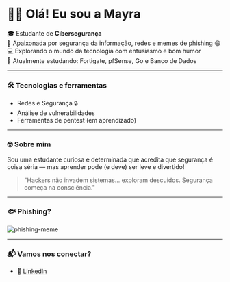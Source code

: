 # 🧑‍💻 Olá! Eu sou a Mayra

🎓 Estudante de **Cibersegurança**  
🔐 Apaixonada por segurança da informação, redes e memes de phishing 😄  
💻 Explorando o mundo da tecnologia com entusiasmo e bom humor  
🌱 Atualmente estudando: Fortigate, pfSense, Go e Banco de Dados  

---

### 🛠️ Tecnologias e ferramentas
- Redes e Segurança 🔒
- Análise de vulnerabilidades
- Ferramentas de pentest (em aprendizado)

---

### 🤓 Sobre mim
Sou uma estudante curiosa e determinada que acredita que segurança é coisa séria — mas aprender pode (e deve) ser leve e divertido!

> "Hackers não invadem sistemas... exploram descuidos. Segurança começa na consciência."

---

### 🐟 Phishing? 

![phishing-meme](![c5e4b06a-ecfb-4804-8a99-6441c448ca86](https://github.com/user-attachments/assets/916ea5d9-5279-4024-830c-34b1b2ae1e9b)
)

---

### 📬 Vamos nos conectar?
- 💌 [LinkedIn](https://www.linkedin.com/in/mayra-rafaela-17a1102a7?utm_source=share&utm_campaign=share_via&utm_content=profile&utm_medium=ios_app)

